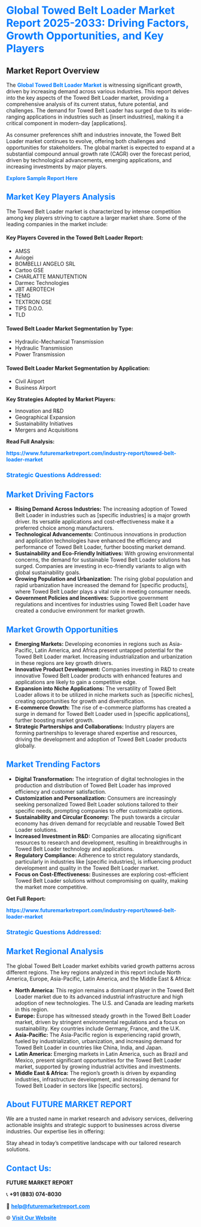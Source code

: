 <h1 style="color: #007BFF;">Global Towed Belt Loader Market Report 2025-2033: Driving Factors, Growth Opportunities, and Key Players</h1>

<section id="overview">
<h2>Market Report Overview</h2>
<p>The <a href="https://www.futuremarketreport.com/industry-report/towed-belt-loader-market" style="color: #007BFF; text-decoration: none;"><strong>Global Towed Belt Loader Market</strong></a> is witnessing significant growth, driven by increasing demand across various industries. This report delves into the key aspects of the Towed Belt Loader market, providing a comprehensive analysis of its current status, future potential, and challenges. The demand for Towed Belt Loader has surged due to its wide-ranging applications in industries such as [insert industries], making it a critical component in modern-day [applications].</p>
<p>As consumer preferences shift and industries innovate, the Towed Belt Loader market continues to evolve, offering both challenges and opportunities for stakeholders. The global market is expected to expand at a substantial compound annual growth rate (CAGR) over the forecast period, driven by technological advancements, emerging applications, and increasing investments by major players.</p>
</section>

<section id="overview">
<p><a href="https://www.futuremarketreport.com/request-sample/reportId=84865" style="color: #007BFF; text-decoration: none;"><strong>Explore Sample Report Here</strong></a></p>
</section>

<section id="key-players">
<h2 style="color: #007BFF;">Market Key Players Analysis</h2>
<p>The Towed Belt Loader market is characterized by intense competition among key players striving to capture a larger market share. Some of the leading companies in the market include:</p>
<h4>Key Players Covered in the Towed Belt Loader Report:</h4>
<ul><li>AMSS</li><li>Aviogei</li><li>BOMBELLI ANGELO SRL</li><li>Cartoo GSE</li><li>CHARLATTE MANUTENTION</li><li>Darmec Technologies</li><li>JBT AEROTECH</li><li>TEMG</li><li>TEXTRON GSE</li><li>TIPS D.O.O.</li><li>TLD</li></ul>
<h4>Towed Belt Loader Market Segmentation by Type:</h4>
<ul><li>Hydraulic-Mechanical Transmission</li><li>Hydraulic Transmission</li><li>Power Transmission</li></ul>

<h4>Towed Belt Loader Market Segmentation by Application:</h4>
<ul><li>Civil Airport</li><li>Business Airport</li></ul>
<p><strong>Key Strategies Adopted by Market Players:</strong></p>
<ul>
<li>Innovation and R&D</li>
<li>Geographical Expansion</li>
<li>Sustainability Initiatives</li>
<li>Mergers and Acquisitions</li>
</ul>
</section>

<section>
<p><strong>Read Full Analysis: </strong></p><a href="https://www.futuremarketreport.com/industry-report/towed-belt-loader-market" style="color: #007BFF; text-decoration: none;"><strong>https://www.futuremarketreport.com/industry-report/towed-belt-loader-market</strong></a>
<h3 style="color: #007BFF;">Strategic Questions Addressed:</h3>
</section>

<section id="driving-factors">
<h2 style="color: #007BFF;">Market Driving Factors</h2>
<ul>
<li><strong>Rising Demand Across Industries:</strong> The increasing adoption of Towed Belt Loader in industries such as [specific industries] is a major growth driver. Its versatile applications and cost-effectiveness make it a preferred choice among manufacturers.</li>
<li><strong>Technological Advancements:</strong> Continuous innovations in production and application technologies have enhanced the efficiency and performance of Towed Belt Loader, further boosting market demand.</li>
<li><strong>Sustainability and Eco-Friendly Initiatives:</strong> With growing environmental concerns, the demand for sustainable Towed Belt Loader solutions has surged. Companies are investing in eco-friendly variants to align with global sustainability goals.</li>
<li><strong>Growing Population and Urbanization:</strong> The rising global population and rapid urbanization have increased the demand for [specific products], where Towed Belt Loader plays a vital role in meeting consumer needs.</li>
<li><strong>Government Policies and Incentives:</strong> Supportive government regulations and incentives for industries using Towed Belt Loader have created a conducive environment for market growth.</li>
</ul>
</section>

<section id="growth-opportunities">
<h2 style="color: #007BFF;">Market Growth Opportunities</h2>
<ul>
<li><strong>Emerging Markets:</strong> Developing economies in regions such as Asia-Pacific, Latin America, and Africa present untapped potential for the Towed Belt Loader market. Increasing industrialization and urbanization in these regions are key growth drivers.</li>
<li><strong>Innovative Product Development:</strong> Companies investing in R&D to create innovative Towed Belt Loader products with enhanced features and applications are likely to gain a competitive edge.</li>
<li><strong>Expansion into Niche Applications:</strong> The versatility of Towed Belt Loader allows it to be utilized in niche markets such as [specific niches], creating opportunities for growth and diversification.</li>
<li><strong>E-commerce Growth:</strong> The rise of e-commerce platforms has created a surge in demand for Towed Belt Loader used in [specific applications], further boosting market growth.</li>
<li><strong>Strategic Partnerships and Collaborations:</strong> Industry players are forming partnerships to leverage shared expertise and resources, driving the development and adoption of Towed Belt Loader products globally.</li>
</ul>
</section>

<section id="trending-factors">
<h2 style="color: #007BFF;">Market Trending Factors</h2>
<ul>
<li><strong>Digital Transformation:</strong> The integration of digital technologies in the production and distribution of Towed Belt Loader has improved efficiency and customer satisfaction.</li>
<li><strong>Customization and Personalization:</strong> Consumers are increasingly seeking personalized Towed Belt Loader solutions tailored to their specific needs, prompting companies to offer customizable options.</li>
<li><strong>Sustainability and Circular Economy:</strong> The push towards a circular economy has driven demand for recyclable and reusable Towed Belt Loader solutions.</li>
<li><strong>Increased Investment in R&D:</strong> Companies are allocating significant resources to research and development, resulting in breakthroughs in Towed Belt Loader technology and applications.</li>
<li><strong>Regulatory Compliance:</strong> Adherence to strict regulatory standards, particularly in industries like [specific industries], is influencing product development and quality in the Towed Belt Loader market.</li>
<li><strong>Focus on Cost-Effectiveness:</strong> Businesses are exploring cost-efficient Towed Belt Loader solutions without compromising on quality, making the market more competitive.</li>
</ul>
</section>

<section>
<p><strong>Get Full Report: </strong></p><a href="https://www.futuremarketreport.com/industry-report/towed-belt-loader-market" style="color: #007BFF; text-decoration: none;"><strong>https://www.futuremarketreport.com/industry-report/towed-belt-loader-market</strong></a>
<h3 style="color: #007BFF;">Strategic Questions Addressed:</h3>
</section>


<section id="regional-analysis">
<h2 style="color: #007BFF;">Market Regional Analysis</h2>
<p>The global Towed Belt Loader market exhibits varied growth patterns across different regions. The key regions analyzed in this report include North America, Europe, Asia-Pacific, Latin America, and the Middle East & Africa:</p>
<ul>
<li><strong>North America:</strong> This region remains a dominant player in the Towed Belt Loader market due to its advanced industrial infrastructure and high adoption of new technologies. The U.S. and Canada are leading markets in this region.</li>
<li><strong>Europe:</strong> Europe has witnessed steady growth in the Towed Belt Loader market, driven by stringent environmental regulations and a focus on sustainability. Key countries include Germany, France, and the U.K.</li>
<li><strong>Asia-Pacific:</strong> The Asia-Pacific region is experiencing rapid growth, fueled by industrialization, urbanization, and increasing demand for Towed Belt Loader in countries like China, India, and Japan.</li>
<li><strong>Latin America:</strong> Emerging markets in Latin America, such as Brazil and Mexico, present significant opportunities for the Towed Belt Loader market, supported by growing industrial activities and investments.</li>
<li><strong>Middle East & Africa:</strong> The region’s growth is driven by expanding industries, infrastructure development, and increasing demand for Towed Belt Loader in sectors like [specific sectors].</li>
</ul>
</section>

<footer>
<h2 style="color: #007BFF;">About FUTURE MARKET REPORT</h2>
<p>We are a trusted name in market research and advisory services, delivering actionable insights and strategic support to businesses across diverse industries. Our expertise lies in offering:</p>

<p>Stay ahead in today’s competitive landscape with our tailored research solutions.</p>

<h2 style="color: #007BFF;">Contact Us:</h2>
<p><strong>FUTURE MARKET REPORT</strong></p>
<p>📞 <strong>+91 (883) 074-8030</strong></p>
<p>📧 <strong><a href="mailto:help@futuremarketreport.com" style="color: #007BFF;">help@futuremarketreport.com</a></strong></p>
<p>🌐 <strong><a href="https://www.futuremarketreport.com/" style="color: #007BFF;">Visit Our Website</a></strong></p>
</footer>